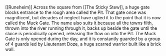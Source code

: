 [[Runeheim]]
Across the square from [[The Sticky Stew]], a huge gate blocks entrance to the rough area called the Pit. That gate once was magnificent, but decades of neglect have uglied it to the point that it is now called the Muck Gate. The name also suits it because all the towns filth, thrown into the river running through it, backs up beside the gate until the sluice is periodically opened, releasing the flow on into the Pit. The Muck Gate is only opened during the day, and it is constantly guarded by a group of 4 guards led by Lieutenant Doze, a huge scarred warrior built like a brick wall.
